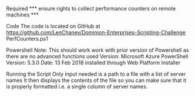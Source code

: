 Required
*** ensure rights to collect performance counters on remote machines ***

Code
The code is located on GitHub at https://github.com/LenChaney/Dominion-Enterprises-Scripting-Challenge PerfCounters.ps1

Powershell
Note: This should work work with prior version of Powershell as there are no advanced functions used Version: Microsoft Azure PowerShell Version: 5.3.0 Date: 13 Feb 2018 installed through Web Platform Installer

Running the Script
Only input needed is a path to a file with a list of server names
It then displays the contents of the file so you can make sure that it is properly formatted i.e. a single column of server names.
